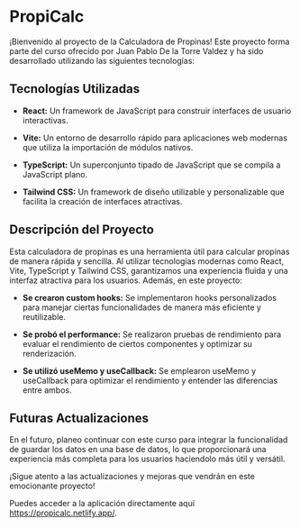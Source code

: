# PropiCalc

¡Bienvenido al proyecto de la Calculadora de Propinas! Este proyecto forma parte del curso ofrecido por Juan Pablo De la Torre Valdez y ha sido desarrollado utilizando las siguientes tecnologías:

## Tecnologías Utilizadas

- **React:** Un framework de JavaScript para construir interfaces de usuario interactivas.
  
- **Vite:** Un entorno de desarrollo rápido para aplicaciones web modernas que utiliza la importación de módulos nativos.

- **TypeScript:** Un superconjunto tipado de JavaScript que se compila a JavaScript plano.

- **Tailwind CSS:** Un framework de diseño utilizable y personalizable que facilita la creación de interfaces atractivas.

## Descripción del Proyecto

Esta calculadora de propinas es una herramienta útil para calcular propinas de manera rápida y sencilla. Al utilizar tecnologías modernas como React, Vite, TypeScript y Tailwind CSS, garantizamos una experiencia fluida y una interfaz atractiva para los usuarios. Además, en este proyecto:

- **Se crearon custom hooks:** Se implementaron hooks personalizados para manejar ciertas funcionalidades de manera más eficiente y reutilizable.
  
- **Se probó el performance:** Se realizaron pruebas de rendimiento para evaluar el rendimiento de ciertos componentes y optimizar su renderización.
  
- **Se utilizó useMemo y useCallback:** Se emplearon useMemo y useCallback para optimizar el rendimiento y entender las diferencias entre ambos.

## Futuras Actualizaciones

En el futuro, planeo continuar con este curso para integrar la funcionalidad de guardar los datos en una base de datos, lo que proporcionará una experiencia más completa para los usuarios haciendolo más útil y versátil.

¡Sigue atento a las actualizaciones y mejoras que vendrán en este emocionante proyecto!

Puedes acceder a la aplicación directamente aquí https://propicalc.netlify.app/.
